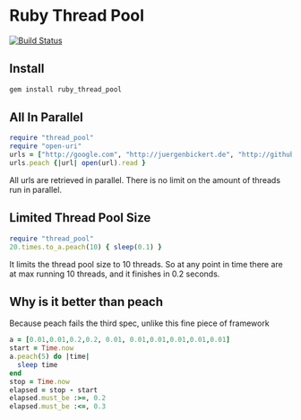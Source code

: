 # Ruby Thread Pool
[![Build Status](https://secure.travis-ci.org/simpleprogrammer/ruby-thread-pool.png)](http://travis-ci.org/simpleprogrammer/ruby-thread-pool)

## Install
```bash
gem install ruby_thread_pool
```

## All In Parallel

```ruby
require "thread_pool"
require "open-uri"
urls = ["http://google.com", "http://juergenbickert.de", "http://github.com"]
urls.peach {|url| open(url).read }
```

All urls are retrieved in parallel. There is no limit on the amount of threads run in parallel.

## Limited Thread Pool Size

```ruby
require "thread_pool"
20.times.to_a.peach(10) { sleep(0.1) }
```

It limits the thread pool size to 10 threads. So at any point in time there are at max running 10 threads, and it finishes in 0.2 seconds.

## Why is it better than peach

Because peach fails the third spec, unlike this fine piece of framework

```ruby
a = [0.01,0.01,0.2,0.2, 0.01, 0.01,0.01,0.01,0.01,0.01]
start = Time.now
a.peach(5) do |time|
  sleep time
end
stop = Time.now
elapsed = stop - start
elapsed.must_be :>=, 0.2
elapsed.must_be :<=, 0.3
```
